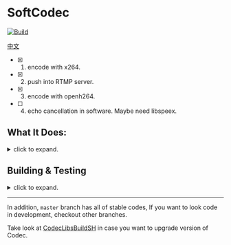 # SoftCodec 

[![Build](https://github.com/BruceWind/SoftCodec/actions/workflows/build.yml/badge.svg?branch=master)](https://github.com/BruceWind/SoftCodec/actions/workflows/build.yml)

[中文](https://github.com/BruceWind/SoftCodec/blob/master/README_zh_cn.md)
- [x] 1. encode with x264.
- [x] 2. push into RTMP server.
- [x] 3. encode with openh264.
- [ ] 4. echo cancellation in software. Maybe need libspeex.

## What It Does:
<details>
<summary>click to expand.</summary>

``` javascrpt                                                     
         phone                                                          
+-----------------------+                                               
|                       |                                               
|                       |                                               
|     +-----------+     |                                               
|     |           |     |   +----------------+        +----------------+
|     |  Camera   |-------->|  YUV format A  | -----> |  YUV format B  |
|     |           |     |   +----------------+        +----------------+
|     +-----------+     |                                     |         
|                       |                                     |         
|                       |                                     |         
|                       |                                     v         
|                       |      +------------+         +---------------+ 
|                       |      |            |         |               | 
|                       |      | YUV(NALs)  |<------  |     Codec     | 
|                       |      |            |         |               | 
|                       |      +------------+         +---------------+ 
|                       |            |                                  
|                       |            |                                  
|                       |            |                                  
|                       |            |                                  
|                       |            v                                  
|    +-------------+    |     +-------------+                           
|    |             |    |     |             |                           
|    |     WIFI    |<-------- | RTMP & FLV  |                           
|    |             |    |     |             |                           
|    +-------------+    |     +-------------+                           
|           |           |                                               
+-----------|-----------+                                               
            |                                                           
            |                      RTMP server                                     
            |                    +-----------+                                  
            |                    |           |
            |                    |   _____   |            
            |                    |  |_____|  |            
            +------------------->|    ___    |
                                 |   |___|   |
                                 |           |
                                 |           |
                                 |           |
                                 +-----------+            
```
     
</details>

## Building & Testing 
<details>
<summary>click to expand.</summary>
         
**1. building**

It depend on NDK 16, but you don't need to download manually. 
By the time you executed `./gradlew assembleDebug`, gradle will download it automatically in case 
your computer has no NDK 16.
         
**2. Testing with a RTMP server:**


You must have a RTMP server which receives stream app pushed. The RTMP server can also transfer data to video players.
 
I had written a blog to teach someone else how to establish it.
You can look into the [blog](https://github.com/BruceWind/BruceWind.github.io/blob/master/md/establish-RTMP-server-with-docker.md).

**3. Pushing stream.**

modify this code line below in `MainActivity` to point to your rtmp server:
``` java 
private String mRtmpPushUrl = "rtmp://192.168.50.14/live/live";
```
 </details>
         
---------------

In addition, `master` branch has all of stable codes, If you want to look code in development, checkout
 other branches.
 
 
Take look at [CodecLibsBuildSH](https://github.com/BruceWind/CodecLibsBuildSH) in case you want to upgrade version of Codec.
